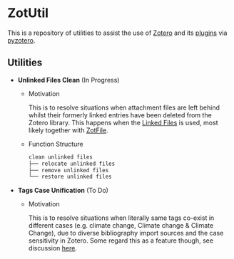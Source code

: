 # ZotUtil

This is a repository of utilities to assist the use of [Zotero](https://www.zotero.org) and its [plugins](https://www.zotero.org/support/plugins) via [pyzotero](https://github.com/urschrei/pyzotero).

## Utilities

- **Unlinked Files Clean** (In Progress)

  - Motivation

    This is to resolve situations when attachment files are left behind whilst their formerly linked entries have been deleted from the Zotero library. This happens when the [Linked Files](https://www.zotero.org/support/attaching_files#stored_files_and_linked_files) is used, most likely together with [ZotFile](https://github.com/jlegewie/zotfile).

  - Function Structure

    ```bash
    clean unlinked files
    ├── relocate unlinked files
    ├── remove unlinked files
    └── restore unlinked files
    ```

- **Tags Case Unification** (To Do)

  - Motivation

    This is to resolve situations when literally same tags co-exist in different cases (e.g. climate change, Climate change & Climate Change), due to diverse bibliography import sources and the case sensitivity in Zotero. Some regard this as a feature though, see discussion [here](https://forums.zotero.org/discussion/comment/317212).
